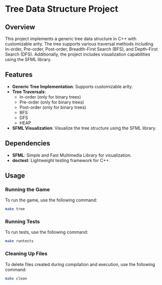 # Tree Data Structure Project

## Overview

This project implements a generic tree data structure in C++ with customizable arity. The tree supports various traversal methods including In-order, Pre-order, Post-order, Breadth-First Search (BFS), and Depth-First Search (DFS). Additionally, the project includes visualization capabilities using the SFML library.

## Features

- **Generic Tree Implementation**: Supports customizable arity.
- **Tree Traversals**:
  - In-order (only for binary trees)
  - Pre-order (only for binary trees)
  - Post-order (only for binary trees)
  - BFS
  - DFS
  - HEAP
- **SFML Visualization**: Visualize the tree structure using the SFML library.

## Dependencies

- **SFML**: Simple and Fast Multimedia Library for visualization.
- **doctest**: Lightweight testing framework for C++.

## Usage

### Running the Game

To run the game, use the following command:

```bash
make tree
```

### Running Tests

To run tests, use the following command:

```bash
make runtests
```
### Cleaning Up Files

To delete files created during compilation and execution, use the following command:

```bash
make clean
```




